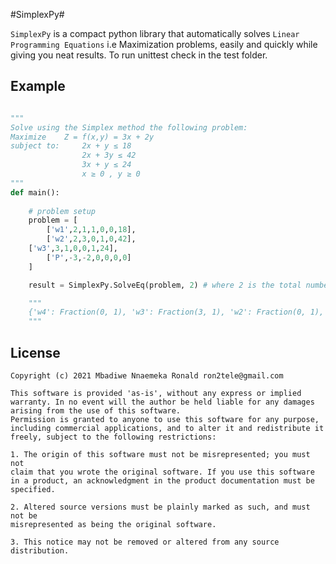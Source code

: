 #SimplexPy#



`SimplexPy` is a compact python library that automatically solves `Linear Programming Equations` i.e Maximization problems, easily and quickly while giving you neat results. To run unittest check in the test folder.



Example
---------

```python

"""
Solve using the Simplex method the following problem:
Maximize 	Z = f(x,y) = 3x + 2y
subject to: 	2x + y ≤ 18
                2x + 3y ≤ 42
                3x + y ≤ 24
                x ≥ 0 , y ≥ 0
"""
def main():
	
    # problem setup
    problem = [
        ['w1',2,1,1,0,0,18],
        ['w2',2,3,0,1,0,42],
	['w3',3,1,0,0,1,24],
        ['P',-3,-2,0,0,0,0]
    ]

    result = SimplexPy.SolveEq(problem, 2) # where 2 is the total number of variables

    """
    {'w4': Fraction(0, 1), 'w3': Fraction(3, 1), 'w2': Fraction(0, 1), 'w1': Fraction(0, 1), 'x2': Fraction(12, 1), 'x1': Fraction(3, 1), 'Pmax': Fraction(33, 1)}
	"""
```


License
----------
    Copyright (c) 2021 Mbadiwe Nnaemeka Ronald ron2tele@gmail.com

    This software is provided 'as-is', without any express or implied
    warranty. In no event will the author be held liable for any damages
    arising from the use of this software.
    Permission is granted to anyone to use this software for any purpose,
    including commercial applications, and to alter it and redistribute it
    freely, subject to the following restrictions:
    
    1. The origin of this software must not be misrepresented; you must not
    claim that you wrote the original software. If you use this software
    in a product, an acknowledgment in the product documentation must be
    specified.
    
    2. Altered source versions must be plainly marked as such, and must not be
    misrepresented as being the original software.
    
    3. This notice may not be removed or altered from any source distribution.
        
        